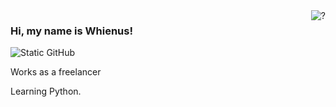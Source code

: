 <img align='right' src="https://github-readme-stats.vercel.app/api?username=whienus&show_icons=true&title_color=163281&text_color=163281&icon_color=000000&bg_color=ffffff&cache_seconds=2300" alt="?">

### Hi, my name is Whienus!

<img src="https://img.shields.io/static/v1?label=Overview&message=whienus&color=163281&style=for-the-badge&logo=GitHub" alt="Static GitHub">

<p>Works as a freelancer</p>
<p>Learning Python.</p>
